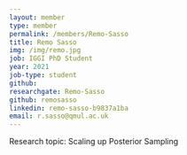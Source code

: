 ```yaml
---
layout: member
type: member
permalink: /members/Remo-Sasso
title: Remo Sasso
img: /img/remo.jpg
job: IGGI PhD Student
year: 2021
job-type: student
github: 
researchgate: Remo-Sasso
github: remosasso
linkedin: remo-sasso-b9837a1ba
email: r.sasso@qmul.ac.uk
---
```


Research topic: Scaling up Posterior Sampling